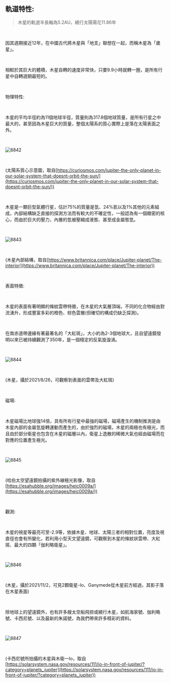 ## 軌道特性:

> 木星的軌道半長軸為5.2AU，繞行太陽需花11.86年

<br />

因其週期接近12年，在中國古代將木星與「地支」聯想在一起，而稱木星為「歲星」。

<br />

相較於其巨大的體積，木星自轉的速度非常快，只要9.9小時就轉一圈，是所有行星中自轉週期最短的。

<br />

物理特性:

<br />

木星的平均半徑約為11個地球半徑，質量則為317.8個地球質量，是所有行星之中最大的，甚至因為木星巨大的質量，整個太陽系的質心實際上是落在太陽表面之外。

<br />

![8842](https://i.imgur.com/z0B2hlr.png)

<br />

(太陽系質心示意圖，取自[https://curiosmos.com/jupiter-the-only-planet-in-our-solar-system-that-doesnt-orbit-the-sun/](https://curiosmos.com/jupiter-the-only-planet-in-our-solar-system-that-doesnt-orbit-the-sun/))

<br />

木星是一顆巨型氣體行星，估計75%的質量是氫、24%氦以及1%其他的元素組成，內部結構缺乏直接的探測方法而有較大的不確定性，一般認為有一個緻密的核心，而由於巨大的壓力，內層的氫被壓縮成液態、甚至成金屬態氫。

<br />

![8843](https://i.imgur.com/OApi80K.png)

<br />

(木星內部結構，取自[https://www.britannica.com/place/Jupiter-planet/The-interior](https://www.britannica.com/place/Jupiter-planet/The-interior))

<br />

表面特徵:

<br />

木星的表面有著明顯的條紋雲帶特徵，在木星的大氣層頂端，不同的化合物經由對流湧升，形成豐富多彩的橙色、棕色雲層(但確切的構成仍缺乏探測)。

<br />

在南赤道帶邊緣有著最著名的「大紅斑」，大小約為2-3個地球大，且自望遠鏡發明以來已被持續觀測了350年，是一個穩定的反氣旋漩渦。

<br />

![8844](https://i.imgur.com/OApi80K.png)

<br />

(木星，攝於2021/8/26，可觀察到表面的雲帶及大紅斑)

<br />

磁場:

<br />

木星磁場比地球強14倍，具有所有行星中最強的磁場，磁場產生的機制推測是由木星內部的金屬氫旋轉運動而產生的，由於強烈的磁場，木星的兩極也有極光，而且由於部分衛星也包含在木星的磁層以內，衛星上逸散的稀微大氣也經由磁場而在對應的位置產生極光。

<br />

![8845](https://i.imgur.com/9hEY6zV.png)

<br />

(哈伯太空望遠鏡拍攝的紫外線極光影像，取自[https://esahubble.org/images/heic0009a/](https://esahubble.org/images/heic0009a/))

<br />

觀測:

<br />

木星的視星等最亮可至-2.9等，依據木星、地球、太陽三者的相對位置，亮度及視直徑也會有所變化，若利用小型天文望遠鏡，可觀察到木星的條紋狀雲帶、大紅斑、最大的四顆「伽利略衛星」。

<br />

![8846](https://i.imgur.com/mksJ9m5.png)

<br />

(木星，攝於2021/11/2，可見2顆衛星-Io、Ganymede從木星前方經過，其影子落在木星表面)

<br />

除地球上的望遠鏡外，也有許多艘太空船飛掠或繞行木星，如航海家號、伽利略號、卡西尼號、以及最新的朱諾號，為我們帶來許多精彩的資料。

<br />

![8847](https://i.imgur.com/OdxwVMX.png)

<br />

(卡西尼號所拍攝的木星與木衛一Io，取自[https://solarsystem.nasa.gov/resources/111/io-in-front-of-jupiter/?category=planets_jupiter](https://solarsystem.nasa.gov/resources/111/io-in-front-of-jupiter/?category=planets_jupiter))